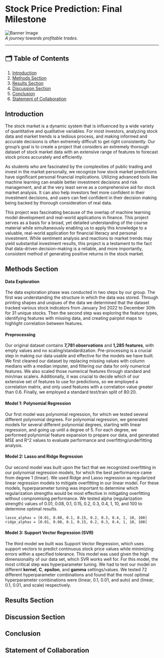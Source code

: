 # **Stock Price Prediction: Final Milestone** 

![Banner Image](https://as2.ftcdn.net/v2/jpg/04/01/43/81/1000_F_401438164_xZEh1so5FIVpo3fd71xqgEPdu33dyKZm.jpg)  
*_A journey towards profitable trades._*

---

## 🗂️ **Table of Contents**
1. [Introduction](#Introduction)
2. [Methods Section](#Methods-Section)
3. [Results Section](#Results-Section)
4. [Discussion Section](#Discussion-Section)
5. [Conclusion](#Conclusion)
6. [Statement of Collaboration](#Statement-of-Collaboration)


##  **Introduction**
The stock market is a dynamic system that is influenced by a wide variety of quantitative and qualitative variables. For most investors, analyzing stock data and market trends is a tedious process, and making informed and accurate decisions is often extremely difficult to get right consistently. Our group’s goal is to create a project that considers an extremely thorough dataset of stock market data with an extensive range of features to forecast stock prices accurately and efficiently. 

As students who are fascinated by the complexities of public trading and invest in the market personally, we recognize how stock market predictions have significant personal financial implications. Utilizing advanced tools like machine learning can enable better investment decisions and risk management, and at the very least serve as a comprehensive aid for stock market analysis. It can also help investors feel more confident in their investment decisions, and users can feel confident in their decision making being backed by thorough consideration of real data. 

This project was fascinating because of the overlap of machine learning model development and real-world applications in finance. This project serves as a basis for a broad, yet detailed understanding of the course material while simultaneously enabling us to apply this knowledge to a valuable, real-world application for financial literacy and personal investment. While sentiment analysis and reactions to market trends may yield substantial investment results, this project is a testament to the fact that data-driven decision-making is a reliable, and more importantly, consistent method of generating positive returns in the stock market. 

##  **Methods Section**

#### Data Exploration
The data exploration phase was conducted in two steps by our group. The first was understanding the structure in which the data was stored. Through printing shapes and unqiues of the data we determined that the dataset tracked various stock indicators from January 3rd 2022 to December 30th for 31 unique stocks. Then the second step was exploring the feature types, identifying features with missing data, and creating pairplot maps to highlight correlation between features.

#### Preprocessing
Our original dataset contains **7,781 observations** and **1,285 features**, with empty values and no scaling/standardization. Pre-processing is a crucial step in making our data usable and effective for the models we have built. We first cleaned our dataset by replacing missing values with column medians with a median imputer, and filtering our data for only numerical features. We also scaled those numerical features through standard and min/max scalers. Additionally, it was crucial to decide which of our extensive set of features to use for predictions, so we employed a correlation matrix, and only used features with a correlation value greater than 0.6. Finally, we employed a standard test/train split of 80:20. 

#### Model 1: **Polynomial Regression**
Our first model was polynomial regression, for which we tested several different polynomial degrees. For polynomial regression, we generated models for several different polynomial degrees, starting with linear regression, and going up until a degree of 5. For each degree, we performed polynomial feature expansion to prepare our data, and generated MSE and R^2 values to evaluate performance and overfitting/underfitting analysis. 

#### Model 2: **Lasso and Ridge Regression**
Our second model was built upon the fact that we recognized overfitting in our polynomial regression models, for which the best performance came from degree 1 (linear). We used Ridge and Lasso regression as regularized linear regression models to mitigate overfitting in our linear model. For these models, hyperparameter tuning was important to determine which regularization strengths would be most effective in mitigating overfitting without compromising performance. We tested alpha (regularization strength) values of 0.01, 0.08, 0.1, 0.15, 0.2, 0.3, 0.4, 1, 10, and 100 to determine optimal results. 

    lasso_alphas = [0.01, 0.08, 0.1, 0.15, 0.2, 0.3, 0.4, 1, 10, 100]
    ridge_alphas = [0.01, 0.08, 0.1, 0.15, 0.2, 0.3, 0.4, 1, 10, 100]

#### Model 3: **Support Vector Regression (SVR)**
The third model we built was Support Vector Regression, which uses support vectors to predict continuous stock price values while minimizing errors within a specified tolerance. This model was used given the high dimensionality of our data set, which SVR works well for. For this model, the most critical step was hyperparameter tuning. We had to test our model on different **kernel**, **C**, **epsilon**, and **gamma** settings/values. We tested 72 different hyperparameter combinations and found that the most optimal hyperparameter combinations were (linear, 0.1, 0.01, and auto) and (linear, 0.1, 0.01, and scale) respectively. 

##  **Results Section**

##  **Discussion Section**

##  **Conclusion**

##  **Statement of Collaboration**
